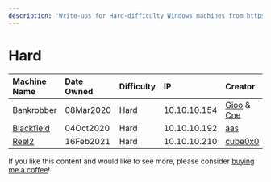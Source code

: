 ```yaml
---
description: 'Write-ups for Hard-difficulty Windows machines from https://hackthebox.eu'
---
```


# Hard

| Machine Name | Date Owned | Difficulty | IP | Creator |
| :--- | :--- | :--- | :--- | :--- |
| Bankrobber | 08Mar2020 | Hard | 10.10.10.154 | [Gioo](https://www.hackthebox.eu/home/users/profile/623) & [Cne](https://www.hackthebox.eu/home/users/profile/3244) |
| [Blackfield](blackfield-write-up.md) | 04Oct2020 | Hard | 10.10.10.192 | [aas](https://www.hackthebox.eu/home/users/profile/6259) |
| [Reel2](reel2.md) | 16Feb2021 | Hard | 10.10.10.210 | [cube0x0](https://app.hackthebox.eu/users/9164) |

If you like this content and would like to see more, please consider [buying me a coffee](https://www.buymeacoffee.com/zweilosec)!


